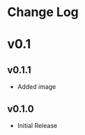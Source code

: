 <!-- Last edited by kieran.van.der.heijde@asml.com @ 28/05/25 18:27. -->
# Change Log

# v0.1

## v0.1.1
- Added image

## v0.1.0
- Initial Release
